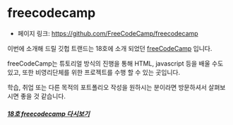 # freecodecamp

- 페이지 링크: https://github.com/FreeCodeCamp/freecodecamp

이번에 소개해 드릴 깃헙 트랜드는 18호에 소개 되었던 [freeCodeCamp](http://www.freecodecamp.com/) 입니다.

freeCodeCamp는 튜토리얼 방식의 진행을 통해 HTML, javascript 등을 배울 수도 있고,  또한 비영리단체를 위한 프로젝트를 수행 할 수 있는 곳입니다.

학습, 취업 또는 다른 목적의 포트폴리오 작성을 원하시는 분이라면 방문하셔서 살펴보시면 좋을 것 같습니다.

##### [18호 freecodecamp 다시보기](https://github.com/TeamSEGO/github-trend-kr/blob/master/018_201507-weekly/018-08-freecodecamp.md)
